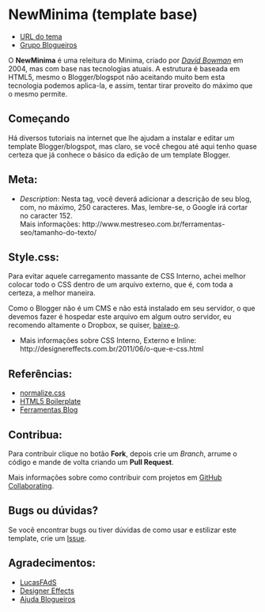 NewMinima (template base)
=========

<ul>
<li><a href="http://new-minima.blogspot.com.br/">URL do tema</a></li>
<li><a href="https://www.facebook.com/groups/blogueiros/">Grupo Blogueiros</a>
</ul>

O <strong>NewMinima</strong> é uma releitura do Minima, criado por <cite><a href="http://stopdesign.com/">David Bowman</a></cite> em <time datetime="2004-26-02">2004</time>, mas com base nas tecnologias atuais. A estrutura é baseada em HTML5, mesmo o Blogger/blogspot não aceitando muito bem esta tecnologia podemos aplica-la, e assim, tentar tirar proveito do máximo que o mesmo permite.

Começando
---------

Há diversos tutoriais na internet que lhe ajudam a instalar e editar um template Blogger/blogspot, mas claro, se você chegou até aqui tenho quase certeza que já conhece o básico da edição de um template Blogger.

<strong>Meta</strong>:
----------------------

<ul>
<li><em>Description</em>: Nesta tag, você deverá adicionar a descrição de seu blog, com, no máximo, 250 caracteres. Mas, lembre-se, o Google irá cortar no caracter 152.<br/>Mais informações: http://www.mestreseo.com.br/ferramentas-seo/tamanho-do-texto/ </li>
</ul>

<strong>Style.css</strong>:
---------------------------

Para evitar aquele carregamento massante de CSS Interno, achei melhor colocar todo o CSS dentro de um arquivo externo, que é, com toda a certeza, a melhor maneira.

Como o Blogger não é um CMS e não está instalado em seu servidor, o que devemos fazer é hospedar este arquivo em algum outro servidor, eu recomendo altamente o Dropbox, se quiser, <a href="http://db.tt/v65v1gun">baixe-o</a>.

<ul>
<li>Mais informações sobre CSS Interno, Externo e Inline:<br/> http://designereffects.com.br/2011/06/o-que-e-css.html</li>
</ul>


Referências:
-----------

<ul>
<li><a href="https://necolas.github.com/normalize.css/">normalize.css</a></li>
<li><a href="https://github.com/h5bp/html5-boilerplate">HTML5 Boilerplate</a></li>
<li><a href="http://www.ferramentasblog.com/2010/08/codigos-e-tags-condicionais-do-blogger.html">Ferramentas Blog</a></li>
</ul>

Contribua:
----------

Para contribuir clique no botão <strong>Fork</strong>, depois crie um <em>Branch</em>, arrume o código e mande de volta criando um <strong>Pull Request</strong>.

Mais informações sobre como contribuir com projetos em <a href="https://help.github.com/categories/63/articles">GitHub Collaborating</a>.

Bugs ou dúvidas?
----------------

Se você encontrar bugs ou tiver dúvidas de como usar e estilizar este template, crie um <a href="https://github.com/kvnol/newminima/issues">Issue</a>.

Agradecimentos:
---------------

<ul>
<li><a href="http://blog.lucasfads.com.br/2013/03/templates-base-para-wordpress-e-blogger/">LucasFAdS</a></li>
<li><a href="http://designereffects.com.br/2013/03/newminima-template-base-para-blogger.html">Designer Effects</a></li>
<li><a href="http://www.ajudablogueiros.com.br/2013/03/23/template-newminima-do-kevin-oliveira-para-blogger/">Ajuda Blogueiros</a></li>
</ul>
